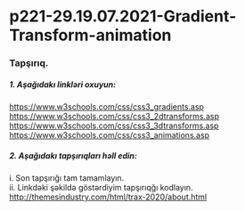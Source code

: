 # p221-29.19.07.2021-Gradient-Transform-animation



### Tapşırıq.


##### 1. Aşağıdakı linkləri oxuyun:
https://www.w3schools.com/css/css3_gradients.asp<br />
https://www.w3schools.com/css/css3_2dtransforms.asp<br />
https://www.w3schools.com/css/css3_3dtransforms.asp<br />
https://www.w3schools.com/css/css3_animations.asp<br />



##### 2. Aşağıdakı tapşırıqları həll edin:
i. Son tapşırığı tam tamamlayın.<br />
ii. Linkdəki şəkildə göstərdiyim tapşırıqğı kodlayın. http://themesindustry.com/html/trax-2020/about.html
